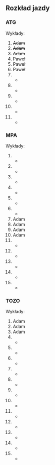 ## Rozkład jazdy

### ATG
Wykłady:
1. ~~Adam~~
2. ~~Adam~~
3. ~~Adam~~
4. Paweł
5. Paweł
6. Paweł
7. -
8. -
9. -
10. -
11. -

### MPA
Wykłady:
1. -
2. -
3. -
4. -
5. -
6. -
7. Adam
8. Adam
9. Adam
10. Adam
11. -
12. -
13. -
14. -
15. -

### TOZO
Wykłady:
1. Adam
2. Adam
3. Adam
4. -
5. -
6. -
7. -
8. -
9. -
10. -
11. -
12. -
13. -
14. -
15. -
